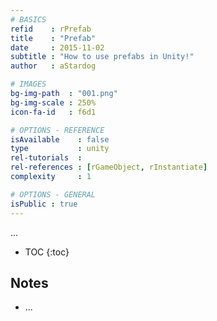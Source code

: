 ```yaml
---
# BASICS
refid    : rPrefab
title    : "Prefab"
date     : 2015-11-02
subtitle : "How to use prefabs in Unity!"
author   : aStardog

# IMAGES
bg-img-path  : "001.png"
bg-img-scale : 250%
icon-fa-id   : f6d1

# OPTIONS - REFERENCE
isAvailable    : false
type           : unity
rel-tutorials  : 
rel-references : [rGameObject, rInstantiate]
complexity     : 1

# OPTIONS - GENERAL
isPublic : true
---
```

...

* TOC
{:toc}

## Notes

* ...